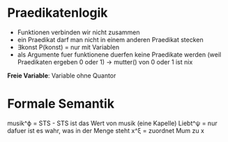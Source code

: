 # Praedikatenlogik

- Funktionen verbinden wir nicht zusammen
- ein Praedikat darf man nicht in einem anderen Praedikat stecken
- ∃konst P(konst) = nur mit Variablen
- als Argumente fuer funktionene duerfen keine Praedikate werden (weil Praedikaten ergeben 0 oder 1) -> mutter() von 0 oder 1 ist nix

**Freie Variable**: Variable ohne Quantor

# Formale Semantik

musik^ϕ = STS - STS ist das Wert von musik (eine Kapelle)
Liebt^ψ = nur dafuer ist es wahr, was in der Menge steht
x^ξ = zuordnet Mum zu x